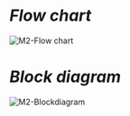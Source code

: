 # *Flow chart*
![M2-Flow chart](https://user-images.githubusercontent.com/98813710/154837386-57ec0571-9142-44a1-8590-2d946b4d976e.png)

# *Block diagram*
![M2-Blockdiagram](https://user-images.githubusercontent.com/98813710/154837376-de68efc2-c849-4320-916d-25d2c3edb1b6.jpg)
